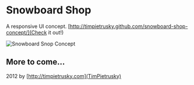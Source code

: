 # Snowboard Shop 

A responsive UI concept. [http://timpietrusky.github.com/snowboard-shop-concept/](Check it out!)

![Snowboard Snop Concept](http://timpietrusky.github.com/snowboard-shop-concept/img/snowboard-shop-concept-big.jpg)

## More to come...

2012 by [http://timpietrusky.com](TimPietrusky)